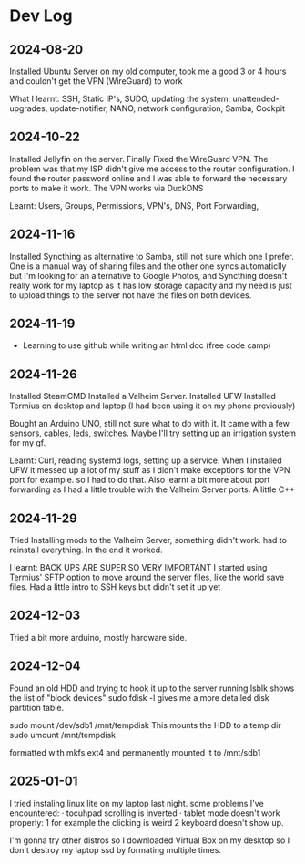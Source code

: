 # Dev Log

## 2024-08-20
Installed Ubuntu Server on my old computer, took me a good 3 or 4 hours and couldn't get the VPN (WireGuard) to work

What I learnt:
SSH, Static IP's, SUDO, updating the system, unattended-upgrades, update-notifier, NANO, network configuration, Samba, Cockpit

## 2024-10-22

Installed Jellyfin on the server.
Finally Fixed the WireGuard VPN. The problem was that my ISP didn't give me access to the router configuration. 
I found the router password online and I was able to forward the necessary ports to make it work. The VPN works via DuckDNS

Learnt:
Users, Groups, Permissions, VPN's, DNS, Port Forwarding, 

## 2024-11-16

Installed Syncthing as alternative to Samba, still not sure which one I prefer. 
One is a manual way of sharing files and the other one syncs automaticlly but I'm looking for an alternative to Google Photos, and Syncthing doesn't really work for my laptop as it has low storage capacity and my need is just to upload things to the server not have the files on both devices.

## 2024-11-19

- Learning to use github while writing an html doc (free code camp)

## 2024-11-26

Installed SteamCMD
Installed a Valheim Server.
Installed UFW
Installed Termius on desktop and laptop (I had been using it on my phone previously)

Bought an Arduino UNO, still not sure what to do with it. It came with a few sensors, cables, leds, switches. Maybe I'll try setting up an irrigation system for my gf.

Learnt: 
Curl, reading systemd logs, setting up a service.
When I installed UFW it messed up a lot of my stuff as I didn't make exceptions for the VPN port for example. so I had to do that. Also learnt a bit more about port forwarding as I had a little trouble with the Valheim Server ports.
A little C++

## 2024-11-29

Tried Installing mods to the Valheim Server, something didn't work. had to reinstall everything. In the end it worked.

I learnt:
BACK UPS ARE SUPER SO VERY IMPORTANT
I started using Termius' SFTP option to move around the server files, like the world save files.
Had a little intro to SSH keys but didn't set it up yet

## 2024-12-03

Tried a bit more arduino, mostly hardware side.

## 2024-12-04

Found an old HDD and trying to hook it up to the server
running lsblk shows the list of "block devices"
sudo fdisk -l gives me a more detailed disk partition table.

sudo mount /dev/sdb1 /mnt/tempdisk This mounts the HDD to a temp dir
sudo umount /mnt/tempdisk

formatted with mkfs.ext4 and permanently mounted it to /mnt/sdb1

## 2025-01-01

I tried instaling linux lite on my laptop last night. 
some problems I've encountered:
· tocuhpad scrolling is inverted
· tablet mode doesn't work properly: 
	1 for example the clicking is weird 
	2 keyboard doesn't show up.

I'm gonna try other distros so I downloaded Virtual Box on my desktop so I don't destroy my laptop ssd by formating multiple times.

